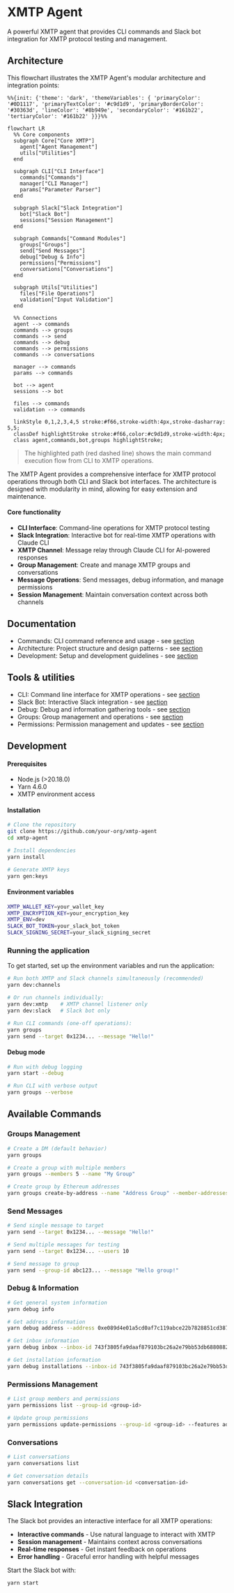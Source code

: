 # XMTP Agent

A powerful XMTP agent that provides CLI commands and Slack bot integration for XMTP protocol testing and management.

## Architecture

This flowchart illustrates the XMTP Agent's modular architecture and integration points:

```mermaid
%%{init: {'theme': 'dark', 'themeVariables': { 'primaryColor': '#0D1117', 'primaryTextColor': '#c9d1d9', 'primaryBorderColor': '#30363d', 'lineColor': '#8b949e', 'secondaryColor': '#161b22', 'tertiaryColor': '#161b22' }}}%%

flowchart LR
  %% Core components
  subgraph Core["Core XMTP"]
    agent["Agent Management"]
    utils["Utilities"]
  end

  subgraph CLI["CLI Interface"]
    commands["Commands"]
    manager["CLI Manager"]
    params["Parameter Parser"]
  end

  subgraph Slack["Slack Integration"]
    bot["Slack Bot"]
    sessions["Session Management"]
  end

  subgraph Commands["Command Modules"]
    groups["Groups"]
    send["Send Messages"]
    debug["Debug & Info"]
    permissions["Permissions"]
    conversations["Conversations"]
  end

  subgraph Utils["Utilities"]
    files["File Operations"]
    validation["Input Validation"]
  end

  %% Connections
  agent --> commands
  commands --> groups
  commands --> send
  commands --> debug
  commands --> permissions
  commands --> conversations

  manager --> commands
  params --> commands

  bot --> agent
  sessions --> bot

  files --> commands
  validation --> commands

  linkStyle 0,1,2,3,4,5 stroke:#f66,stroke-width:4px,stroke-dasharray: 5,5;
  classDef highlightStroke stroke:#f66,color:#c9d1d9,stroke-width:4px;
  class agent,commands,bot,groups highlightStroke;
```

> The highlighted path (red dashed line) shows the main command execution flow from CLI to XMTP operations.

The XMTP Agent provides a comprehensive interface for XMTP protocol operations through both CLI and Slack bot interfaces. The architecture is designed with modularity in mind, allowing for easy extension and maintenance.

#### Core functionality

- **CLI Interface**: Command-line operations for XMTP protocol testing
- **Slack Integration**: Interactive bot for real-time XMTP operations with Claude CLI
- **XMTP Channel**: Message relay through Claude CLI for AI-powered responses
- **Group Management**: Create and manage XMTP groups and conversations
- **Message Operations**: Send messages, debug information, and manage permissions
- **Session Management**: Maintain conversation context across both channels

## Documentation

- Commands: CLI command reference and usage - see [section](./docs/CLAUDE.md)
- Architecture: Project structure and design patterns - see [section](#architecture)
- Development: Setup and development guidelines - see [section](#development)

## Tools & utilities

- CLI: Command line interface for XMTP operations - see [section](#available-commands)
- Slack Bot: Interactive Slack integration - see [section](#slack-integration)
- Debug: Debug and information gathering tools - see [section](#debug--information)
- Groups: Group management and operations - see [section](#groups-management)
- Permissions: Permission management and updates - see [section](#permissions-management)

## Development

#### Prerequisites

- Node.js (>20.18.0)
- Yarn 4.6.0
- XMTP environment access

#### Installation

```bash
# Clone the repository
git clone https://github.com/your-org/xmtp-agent
cd xmtp-agent

# Install dependencies
yarn install

# Generate XMTP keys
yarn gen:keys
```

#### Environment variables

```bash
XMTP_WALLET_KEY=your_wallet_key
XMTP_ENCRYPTION_KEY=your_encryption_key
XMTP_ENV=dev
SLACK_BOT_TOKEN=your_slack_bot_token
SLACK_SIGNING_SECRET=your_slack_signing_secret
```

### Running the application

To get started, set up the environment variables and run the application:

```bash
# Run both XMTP and Slack channels simultaneously (recommended)
yarn dev:channels

# Or run channels individually:
yarn dev:xmtp    # XMTP channel listener only
yarn dev:slack   # Slack bot only

# Run CLI commands (one-off operations):
yarn groups
yarn send --target 0x1234... --message "Hello!"
```

#### Debug mode

```bash
# Run with debug logging
yarn start --debug

# Run CLI with verbose output
yarn groups --verbose
```

## Available Commands

### Groups Management

```bash
# Create a DM (default behavior)
yarn groups

# Create a group with multiple members
yarn groups --members 5 --name "My Group"

# Create group by Ethereum addresses
yarn groups create-by-address --name "Address Group" --member-addresses "0x123...,0x456..."
```

### Send Messages

```bash
# Send single message to target
yarn send --target 0x1234... --message "Hello!"

# Send multiple messages for testing
yarn send --target 0x1234... --users 10

# Send message to group
yarn send --group-id abc123... --message "Hello group!"
```

### Debug & Information

```bash
# Get general system information
yarn debug info

# Get address information
yarn debug address --address 0xe089d4e01a5cd0af7c119abce22b7828851cd387

# Get inbox information
yarn debug inbox --inbox-id 743f3805fa9daaf879103bc26a2e79bb53db688088259c23cf18dcf1ea2aee64

# Get installation information
yarn debug installations --inbox-id 743f3805fa9daaf879103bc26a2e79bb53db688088259c23cf18dcf1ea2aee64
```

### Permissions Management

```bash
# List group members and permissions
yarn permissions list --group-id <group-id>

# Update group permissions
yarn permissions update-permissions --group-id <group-id> --features add-member,remove-member --permissions admin-only
```

### Conversations

```bash
# List conversations
yarn conversations list

# Get conversation details
yarn conversations get --conversation-id <conversation-id>
```

## Slack Integration

The Slack bot provides an interactive interface for all XMTP operations:

- **Interactive commands** - Use natural language to interact with XMTP
- **Session management** - Maintains context across conversations
- **Real-time responses** - Get instant feedback on operations
- **Error handling** - Graceful error handling with helpful messages

Start the Slack bot with:

```bash
yarn start
```
